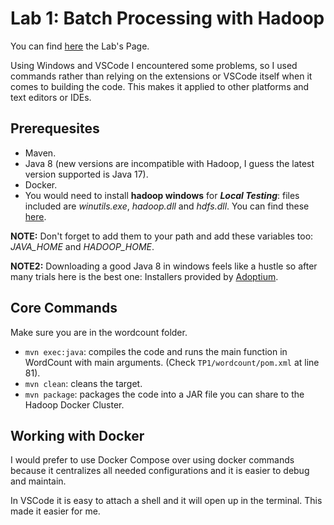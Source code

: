 # Lab 1: Batch Processing with Hadoop

You can find [here](https://insatunisia.github.io/TP-BigData/tp1/) the Lab's Page.

Using Windows and VSCode I encountered some problems, so I used commands rather than relying on the extensions or VSCode itself when it comes to building the code. This makes it applied to other platforms and text editors or IDEs.

## Prerequesites

- Maven.
- Java 8 (new versions are incompatible with Hadoop, I guess the latest version supported is Java 17).
- Docker.
- You would need to install **hadoop windows** for ***Local Testing***: files included are *winutils.exe*, *hadoop.dll* and *hdfs.dll*. You can find these [here](https://github.com/cdarlint/winutils).

**NOTE:** Don't forget to add them to your path and add these variables too: *JAVA_HOME* and *HADOOP_HOME*.

**NOTE2:** Downloading a good Java 8 in windows feels like a hustle so after many trials here is the best one: Installers provided by [Adoptium](https://adoptium.net/fr/temurin/releases/?package=jdk&version=8&os=windows&arch=x64).

## Core Commands

Make sure you are in the wordcount folder.

- `mvn exec:java`: compiles the code and runs the main function in WordCount with main arguments. (Check `TP1/wordcount/pom.xml` at line 81).
- `mvn clean`: cleans the target.
- `mvn package`: packages the code into a JAR file you can share to the Hadoop Docker Cluster.

## Working with Docker

I would prefer to use Docker Compose over using docker commands because it centralizes all needed configurations and it is easier to debug and maintain.

In VSCode it is easy to attach a shell and it will open up in the terminal. This made it easier for me.
